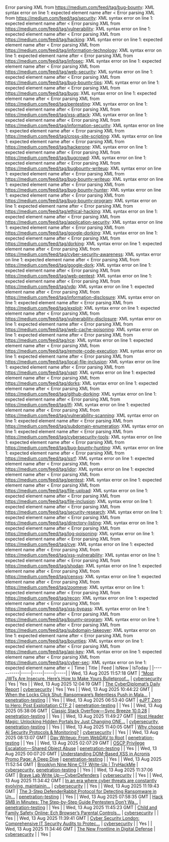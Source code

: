 Error parsing XML from https://medium.com/feed/tag/bug-bounty: XML syntax error on line 1: expected element name after <
Error parsing XML from https://medium.com/feed/tag/security: XML syntax error on line 1: expected element name after <
Error parsing XML from https://medium.com/feed/tag/vulnerability: XML syntax error on line 1: expected element name after <
Error parsing XML from https://medium.com/feed/tag/hacking: XML syntax error on line 1: expected element name after <
Error parsing XML from https://medium.com/feed/tag/information-technology: XML syntax error on line 1: expected element name after <
Error parsing XML from https://medium.com/feed/tag/infosec: XML syntax error on line 1: expected element name after <
Error parsing XML from https://medium.com/feed/tag/web-security: XML syntax error on line 1: expected element name after <
Error parsing XML from https://medium.com/feed/tag/bug-bounty-tips: XML syntax error on line 1: expected element name after <
Error parsing XML from https://medium.com/feed/tag/bugs: XML syntax error on line 1: expected element name after <
Error parsing XML from https://medium.com/feed/tag/pentesting: XML syntax error on line 1: expected element name after <
Error parsing XML from https://medium.com/feed/tag/xss-attack: XML syntax error on line 1: expected element name after <
Error parsing XML from https://medium.com/feed/tag/information-security: XML syntax error on line 1: expected element name after <
Error parsing XML from https://medium.com/feed/tag/cross-site-scripting: XML syntax error on line 1: expected element name after <
Error parsing XML from https://medium.com/feed/tag/hackerone: XML syntax error on line 1: expected element name after <
Error parsing XML from https://medium.com/feed/tag/bugcrowd: XML syntax error on line 1: expected element name after <
Error parsing XML from https://medium.com/feed/tag/bugbounty-writeup: XML syntax error on line 1: expected element name after <
Error parsing XML from https://medium.com/feed/tag/bug-bounty-writeup: XML syntax error on line 1: expected element name after <
Error parsing XML from https://medium.com/feed/tag/bug-bounty-hunter: XML syntax error on line 1: expected element name after <
Error parsing XML from https://medium.com/feed/tag/bug-bounty-program: XML syntax error on line 1: expected element name after <
Error parsing XML from https://medium.com/feed/tag/ethical-hacking: XML syntax error on line 1: expected element name after <
Error parsing XML from https://medium.com/feed/tag/application-security: XML syntax error on line 1: expected element name after <
Error parsing XML from https://medium.com/feed/tag/google-dorking: XML syntax error on line 1: expected element name after <
Error parsing XML from https://medium.com/feed/tag/dorking: XML syntax error on line 1: expected element name after <
Error parsing XML from https://medium.com/feed/tag/cyber-security-awareness: XML syntax error on line 1: expected element name after <
Error parsing XML from https://medium.com/feed/tag/google-dork: XML syntax error on line 1: expected element name after <
Error parsing XML from https://medium.com/feed/tag/web-pentest: XML syntax error on line 1: expected element name after <
Error parsing XML from https://medium.com/feed/tag/vdp: XML syntax error on line 1: expected element name after <
Error parsing XML from https://medium.com/feed/tag/information-disclosure: XML syntax error on line 1: expected element name after <
Error parsing XML from https://medium.com/feed/tag/exploit: XML syntax error on line 1: expected element name after <
Error parsing XML from https://medium.com/feed/tag/vulnerability-disclosure: XML syntax error on line 1: expected element name after <
Error parsing XML from https://medium.com/feed/tag/web-cache-poisoning: XML syntax error on line 1: expected element name after <
Error parsing XML from https://medium.com/feed/tag/rce: XML syntax error on line 1: expected element name after <
Error parsing XML from https://medium.com/feed/tag/remote-code-execution: XML syntax error on line 1: expected element name after <
Error parsing XML from https://medium.com/feed/tag/local-file-inclusion: XML syntax error on line 1: expected element name after <
Error parsing XML from https://medium.com/feed/tag/vapt: XML syntax error on line 1: expected element name after <
Error parsing XML from https://medium.com/feed/tag/dorks: XML syntax error on line 1: expected element name after <
Error parsing XML from https://medium.com/feed/tag/github-dorking: XML syntax error on line 1: expected element name after <
Error parsing XML from https://medium.com/feed/tag/lfi: XML syntax error on line 1: expected element name after <
Error parsing XML from https://medium.com/feed/tag/vulnerability-scanning: XML syntax error on line 1: expected element name after <
Error parsing XML from https://medium.com/feed/tag/subdomain-enumeration: XML syntax error on line 1: expected element name after <
Error parsing XML from https://medium.com/feed/tag/cybersecurity-tools: XML syntax error on line 1: expected element name after <
Error parsing XML from https://medium.com/feed/tag/bug-bounty-hunting: XML syntax error on line 1: expected element name after <
Error parsing XML from https://medium.com/feed/tag/ssrf: XML syntax error on line 1: expected element name after <
Error parsing XML from https://medium.com/feed/tag/idor: XML syntax error on line 1: expected element name after <
Error parsing XML from https://medium.com/feed/tag/pentest: XML syntax error on line 1: expected element name after <
Error parsing XML from https://medium.com/feed/tag/file-upload: XML syntax error on line 1: expected element name after <
Error parsing XML from https://medium.com/feed/tag/file-inclusion: XML syntax error on line 1: expected element name after <
Error parsing XML from https://medium.com/feed/tag/security-research: XML syntax error on line 1: expected element name after <
Error parsing XML from https://medium.com/feed/tag/directory-listing: XML syntax error on line 1: expected element name after <
Error parsing XML from https://medium.com/feed/tag/log-poisoning: XML syntax error on line 1: expected element name after <
Error parsing XML from https://medium.com/feed/tag/cve: XML syntax error on line 1: expected element name after <
Error parsing XML from https://medium.com/feed/tag/xss-vulnerability: XML syntax error on line 1: expected element name after <
Error parsing XML from https://medium.com/feed/tag/shodan: XML syntax error on line 1: expected element name after <
Error parsing XML from https://medium.com/feed/tag/censys: XML syntax error on line 1: expected element name after <
Error parsing XML from https://medium.com/feed/tag/zoomeye: XML syntax error on line 1: expected element name after <
Error parsing XML from https://medium.com/feed/tag/recon: XML syntax error on line 1: expected element name after <
Error parsing XML from https://medium.com/feed/tag/xss-bypass: XML syntax error on line 1: expected element name after <
Error parsing XML from https://medium.com/feed/tag/bounty-program: XML syntax error on line 1: expected element name after <
Error parsing XML from https://medium.com/feed/tag/subdomain-takeover: XML syntax error on line 1: expected element name after <
Error parsing XML from https://medium.com/feed/tag/bounties: XML syntax error on line 1: expected element name after <
Error parsing XML from https://medium.com/feed/tag/api-key: XML syntax error on line 1: expected element name after <
Error parsing XML from https://medium.com/feed/tag/cyber-sec: XML syntax error on line 1: expected element name after <
| Time | Title | Feed | IsNew | IsToday |
|-----------|-----|-----|-----|-----|
| Wed, 13 Aug 2025 11:57:18 GMT | [“Most JWTs Are Insecure. Here’s How to Make Yours Bulletproof...](https://medium.com/p/a92c66a5f270) | [cybersecurity](https://medium.com/feed/tag/cybersecurity) | Yes | Yes |
| Wed, 13 Aug 2025 12:04:19 GMT | [The CyberDiplomat’s Daily Report](https://medium.com/p/9e4dcade16fe) | [cybersecurity](https://medium.com/feed/tag/cybersecurity) | Yes | Yes |
| Wed, 13 Aug 2025 10:44:22 GMT | [When the Locks Click Shut: Ransomware’s Relentless Push in Mala...](https://medium.com/p/e5a9020e92d3) | [penetration-testing](https://medium.com/feed/tag/penetration-testing) |  | Yes |
| Wed, 13 Aug 2025 06:53:40 GMT | [eJPT Zero to Hero: Post Exploitation CTF 2](https://medium.com/p/9ca5e3ad9b7a) | [penetration-testing](https://medium.com/feed/tag/penetration-testing) |  | Yes |
| Wed, 13 Aug 2025 05:38:06 GMT | [Classic Stack Overflow — Sync Breeze 10.0.28](https://medium.com/p/2bac06313702) | [penetration-testing](https://medium.com/feed/tag/penetration-testing) |  | Yes |
| Wed, 13 Aug 2025 11:49:27 GMT | [ Host Header Magic: Unlocking Hidden Portals by Just Changing ONE...](https://medium.com/p/4b762e167a74) | [cybersecurity](https://medium.com/feed/tag/cybersecurity), [penetration-testing](https://medium.com/feed/tag/penetration-testing) |  | Yes |
| Wed, 13 Aug 2025 11:40:05 GMT | [Why choose AI Security Protocols & Monitoring?](https://medium.com/p/ea5602cf60ad) | [cybersecurity](https://medium.com/feed/tag/cybersecurity) |  | Yes |
| Wed, 13 Aug 2025 08:13:07 GMT | [Dav Writeup: From WebDAV to Root](https://medium.com/p/526d067230b6) | [penetration-testing](https://medium.com/feed/tag/penetration-testing) |  | Yes |
| Wed, 13 Aug 2025 02:07:29 GMT | [OSCP Privilege Escalation — Shared Object Abuse](https://medium.com/p/f73d583c9b3b) | [penetration-testing](https://medium.com/feed/tag/penetration-testing) |  | Yes |
| Wed, 13 Aug 2025 00:07:20 GMT | [Understanding DOM-Based XSS in Acronis Promo Page: A Deep Dive](https://medium.com/p/568d2ee1284e) | [penetration-testing](https://medium.com/feed/tag/penetration-testing) |  | Yes |
| Wed, 13 Aug 2025 11:52:54 GMT | [Brooklyn Nine Nine CTF Write-Up \| TryHackMe](https://medium.com/p/1073afe86c75) | [cybersecurity](https://medium.com/feed/tag/cybersecurity), [penetration-testing](https://medium.com/feed/tag/penetration-testing) |  | Yes |
| Wed, 13 Aug 2025 11:37:06 GMT | [Brave Lab Write Up — CyberDefenders](https://medium.com/p/cb87332d5fb4) | [cybersecurity](https://medium.com/feed/tag/cybersecurity) |  | Yes |
| Wed, 13 Aug 2025 11:34:42 GMT | [In an era where cyber threats are constantly evolving, maintainin...](https://medium.com/p/f843b65c4008) | [cybersecurity](https://medium.com/feed/tag/cybersecurity) |  | Yes |
| Wed, 13 Aug 2025 11:19:43 GMT | [The 3-Step DefenderRabbit Protocol for Detecting Ransomware in Un...](https://medium.com/p/958fdb2daff9) | [penetration-testing](https://medium.com/feed/tag/penetration-testing) |  | Yes |
| Wed, 13 Aug 2025 07:58:35 GMT | [Hack SMB in Minutes: The Step-by-Step Guide Pentesters Don’t Wa...](https://medium.com/p/f2c504d2e439) | [penetration-testing](https://medium.com/feed/tag/penetration-testing) |  | Yes |
| Wed, 13 Aug 2025 11:45:23 GMT | [Child and Family Safety Online: Ech Browser’s Parental Controls...](https://medium.com/p/ef10e788a0f6) | [cybersecurity](https://medium.com/feed/tag/cybersecurity) |  | Yes |
| Wed, 13 Aug 2025 11:39:41 GMT | [Cyber Security London: Comprehensive IT Security Audits to Protec...](https://medium.com/p/e9efdabeb9eb) | [cybersecurity](https://medium.com/feed/tag/cybersecurity) |  | Yes |
| Wed, 13 Aug 2025 11:34:46 GMT | [The New Frontline in Digital Defense](https://medium.com/p/020aa2735388) | [cybersecurity](https://medium.com/feed/tag/cybersecurity) |  | Yes |
